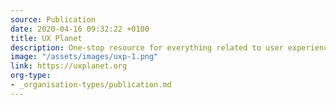 ```yaml
---
source: Publication
date: 2020-04-16 09:32:22 +0100
title: UX Planet
description: One-stop resource for everything related to user experience.
image: "/assets/images/uxp-1.png"
link: https://uxplanet.org
org-type: 
- _organisation-types/publication.md
---
```

